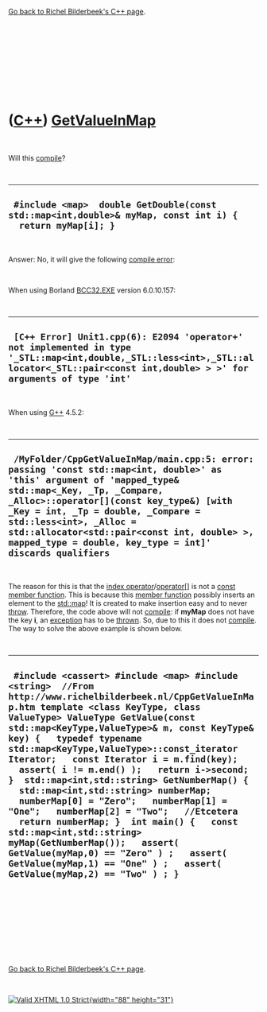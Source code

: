 

[Go back to Richel Bilderbeek's C++ page](Cpp.htm).

 

 

 

 

 

([C++](Cpp.htm)) [GetValueInMap](CppGetValueInMap.htm)
======================================================

 

Will this [compile](CppCompile.htm)?

 

  ------------------------------------------------------------------------------------------------------------
  ` #include <map>  double GetDouble(const std::map<int,double>& myMap, const int i) {   return myMap[i]; }`
  ------------------------------------------------------------------------------------------------------------

 

Answer: No, it will give the following [compile
error](CppCompileError.htm):

 

When using Borland [BCC32.EXE](CppBcc32Exe.htm) version 6.0.10.157:

 

  --------------------------------------------------------------------------------------------------------------------------------------------------------------------------------------------
  ` [C++ Error] Unit1.cpp(6): E2094 'operator+' not implemented in type '_STL::map<int,double,_STL::less<int>,_STL::allocator<_STL::pair<const int,double> > >' for arguments of type 'int'`
  --------------------------------------------------------------------------------------------------------------------------------------------------------------------------------------------

 

When using [G++](CppGpp.htm) 4.5.2:

 

  -----------------------------------------------------------------------------------------------------------------------------------------------------------------------------------------------------------------------------------------------------------------------------------------------------------------------------------------------------------------------------
  ` /MyFolder/CppGetValueInMap/main.cpp:5: error: passing 'const std::map<int, double>' as 'this' argument of 'mapped_type& std::map<_Key, _Tp, _Compare, _Alloc>::operator[](const key_type&) [with _Key = int, _Tp = double, _Compare = std::less<int>, _Alloc = std::allocator<std::pair<const int, double> >, mapped_type = double, key_type = int]' discards qualifiers`
  -----------------------------------------------------------------------------------------------------------------------------------------------------------------------------------------------------------------------------------------------------------------------------------------------------------------------------------------------------------------------------

 

The reason for this is that the [index
operator](CppOperatorIndex.htm)/[operator\[\]](CppOperatorIndex.htm) is
not a [const](CppConst.htm) [member function](CppMemberFunction.htm).
This is because this [member function](CppMemberFunction.htm) possibly
inserts an element to the [std::map](CppMap.htm)! It is created to make
insertion easy and to never [throw](CppThrow.htm). Therefore, the code
above will not [compile](CppCompile.htm): if **myMap** does not have the
key **i**, an [exception](CppException.htm) has to be
[thrown](CppThrow.htm). So, due to this it does not
[compile](CppCompile.htm). The way to solve the above example is shown
below.

 

  ------------------------------------------------------------------------------------------------------------------------------------------------------------------------------------------------------------------------------------------------------------------------------------------------------------------------------------------------------------------------------------------------------------------------------------------------------------------------------------------------------------------------------------------------------------------------------------------------------------------------------------------------------------------------------------------------------------------------------------------------------------------------------------------------------------
  ` #include <cassert> #include <map> #include <string>  //From http://www.richelbilderbeek.nl/CppGetValueInMap.htm template <class KeyType, class ValueType> ValueType GetValue(const std::map<KeyType,ValueType>& m, const KeyType& key) {   typedef typename std::map<KeyType,ValueType>::const_iterator Iterator;   const Iterator i = m.find(key);   assert( i != m.end() );   return i->second; }  std::map<int,std::string> GetNumberMap() {   std::map<int,std::string> numberMap;   numberMap[0] = "Zero";   numberMap[1] = "One";   numberMap[2] = "Two";   //Etcetera   return numberMap; }  int main() {   const std::map<int,std::string> myMap(GetNumberMap());   assert( GetValue(myMap,0) == "Zero" ) ;   assert( GetValue(myMap,1) == "One" ) ;   assert( GetValue(myMap,2) == "Two" ) ; }`
  ------------------------------------------------------------------------------------------------------------------------------------------------------------------------------------------------------------------------------------------------------------------------------------------------------------------------------------------------------------------------------------------------------------------------------------------------------------------------------------------------------------------------------------------------------------------------------------------------------------------------------------------------------------------------------------------------------------------------------------------------------------------------------------------------------------

 

 

 

 

 

[Go back to Richel Bilderbeek's C++ page](Cpp.htm).



 

[![Valid XHTML 1.0 Strict](valid-xhtml10.png){width="88"
height="31"}](http://validator.w3.org/check?uri=referer)
